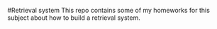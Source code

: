 #Retrieval system
This repo contains some of my homeworks for this subject about how to build a retrieval system. 
 
